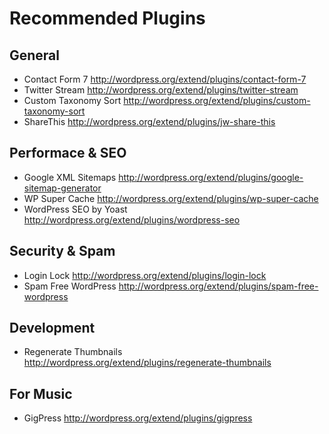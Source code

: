 # Recommended Plugins

## General
+ Contact Form 7 http://wordpress.org/extend/plugins/contact-form-7
+ Twitter Stream http://wordpress.org/extend/plugins/twitter-stream
+ Custom Taxonomy Sort http://wordpress.org/extend/plugins/custom-taxonomy-sort
+ ShareThis http://wordpress.org/extend/plugins/jw-share-this

## Performace & SEO
+ Google XML Sitemaps http://wordpress.org/extend/plugins/google-sitemap-generator
+ WP Super Cache http://wordpress.org/extend/plugins/wp-super-cache
+ WordPress SEO by Yoast http://wordpress.org/extend/plugins/wordpress-seo

## Security & Spam
+ Login Lock http://wordpress.org/extend/plugins/login-lock
+ Spam Free WordPress http://wordpress.org/extend/plugins/spam-free-wordpress

## Development
+ Regenerate Thumbnails http://wordpress.org/extend/plugins/regenerate-thumbnails

## For Music
+ GigPress http://wordpress.org/extend/plugins/gigpress